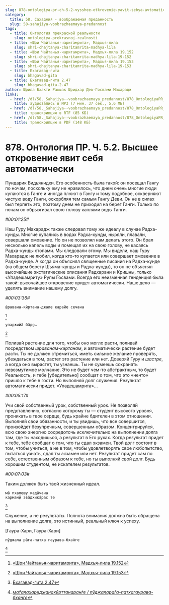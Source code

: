 ```yaml
---
slug: 878-ontologiya-pr-ch-5-2-vysshee-otkrovenie-yavit-sebya-avtomaticheski
category:
  title: 58. Сахаджия - воображаемая преданность
  slug: 58-sahajiya-voobrazhaemaya-predannost
tags:
  - title: Онтология прекрасной реальности
    slug: ontologiya-prekrasnoj-realnosti
  - title: «Шри Чайтанья-чаритамрита», Мадхья-лила
    slug: shri-chajtanya-charitamrita-madhya-lila
  - title: «Шри Чайтанья-чаритамрита», Мадхья-лила 19.152
    slug: shri-chajtanya-charitamrita-madhya-lila-19-152
  - title: «Шри Чайтанья-чаритамрита», Мадхья-лила 19.153
    slug: shri-chajtanya-charitamrita-madhya-lila-19-153
  - title: Бхагавад-гита
    slug: bhagavad-gita
  - title: Бхагавад-гита 2.47
    slug: bhagavad-gita-2-47
author: Шрила Бхакти Ракшак Шридхар Дев-Госвами Махарадж
links:
  - href: /dl/58._Sahajiya--voobrazhaemaya_predannost/878_OntologiyaPR_5.2_SridharMj_Vysshee_otkroveniye_yavit_sebya_avtomaticheski.mp3
    title: аудиозапись в MP3 (7 мин. 37 сек., 5,6 МБ)
  - href: /dl/58._Sahajiya--voobrazhaemaya_predannost/878_OntologiyaPR_5.2_SridharMj_Vysshee_otkroveniye_yavit_sebya_avtomaticheski.rtf
    title: транскрипцию в RTF (85 КБ)
  - href: /dl/58._Sahajiya--voobrazhaemaya_predannost/878_OntologiyaPR_5.2_SridharMj_Vysshee_otkroveniye_yavit_sebya_avtomaticheski.pdf
    title: транскрипцию в PDF (148 КБ)
---
```


# 878. Онтология ПР. Ч. 5.2. Высшее откровение явит себя автоматически

Пундарик Видьянидхи. Его особенность была такой: он посещал Гангу по ночам, поскольку ему не нравилось, что днем очень многие люди купаются в Ганге и иногда плюют в Гангу и тому подобное, оскверняют чистую воду Ганги, оскорбляя тем самым Гангу Деви. Он не в силах был терпеть это, поэтому днем не приходил на берег Ганги. Только по ночам он обрызгивал свою голову каплями воды Ганги.

*#00:01:25#*

Наш Гуру Махарадж также следовал тому же идеалу в случае Радха-кунды. Многие купались в водах Радха-кунды, ныряли, плавали, совершали омовение. Но он не позволял нам делать этого. Он брал несколько капель воды и помещал их на свою голову, не касаясь Радха-кунды стопами. Мы следовали этому. Мы видели, наш Гуру Махарадж не любил, когда кто-то купается или совершает омовение в Радха-кунде. А когда он объяснял священные писания на Радха-кунде (на общем берегу Шьяма-кунды и Радха-кунды), то он не объяснял высочайшие экстатические описания Радхарани и Кришны, только «Упадешамриту» Рупы Госвами. Всегда его неизменная тенденция была такой: высочайшее откровение придет автоматически. Наше дело — уделять внимание нашему долгу.

*#00:03:36#*

    ш́раван̣а-кӣртана-джале карайе сечана
[^_ftn1]

    упаджийа̄ ба̄д̣е…
[^_ftn2]

Поливай растение для того, чтобы оно могло расти, поливай посредством *шраванам-киртанам*, и автоматически растение будет расти. Ты не должен стремиться, иметь сильное желание проверять, убеждаться в том, растет это растение или нет. Доверяй Гуру и *шастре*, а когда оно вырастет, ты узнаешь. Ты не сумеешь сохранять невозмутимое молчание. Это не будет чем-то абстрактным, то будет Реальность, и тебе [убедительно] сообщат о том, что это «нечто» пришло к тебе в гости. Но выполняй долг служения. Результат автоматически придет. «Упадешамрита»…

*#00:05:17#*

Учи свой собственный урок, собственный урок. Не позволяй представлению, согласно которому ты — студент высокого уровня, проникать в твое сердце, будь крайне бдителен в этом отношении. Выполняй свои обязанности, и ты увидишь, что все совершится, произойдет безупречным, совершенным образом. Концентрируйся, всю свою энергию сосредоточь исключительно на выполнении долга там, где ты находишься, а результат в Его руках. Когда результат придет к тебе, тебе сообщат о том, что ты сдал экзамен. Твой долг состоит в том, чтобы учиться, а не в том, чтобы удовлетворять свое любопытство, пытаться узнать, сдал ты экзамен или нет. Результат придет сам по себе, естественным образом к тебе, но ты выполняй свой долг. Будь хорошим студентом, не искателем результатов.

*#00:07:03#*

Таким должен быть твой жизненный идеал.

    ма̄ пхалеш̣у када̄чана
    карман̣й эва̄дхика̄рас те
[^_ftn3]

Служение, а не результаты. Полнота внимания должна быть обращена на выполнение долга, это истинный, реальный ключ к успеху.

[Гаура-Хари, Гаура-Хари]

    пӯджала ра̄га-патха гаурава-бхан̇ге
[^_ftn4]



[^_ftn1]: [«Шри Чайтанья-чаритамрита», Мадхья-лила 19.152](../notes/shri-chajtanya-charitamrita-madhya-lila/shri-chajtanya-charitamrita-madhya-lila-19-152.md)

[^_ftn2]: [«Шри Чайтанья-чаритамрита», Мадхья-лила 19.153](../notes/shri-chajtanya-charitamrita-madhya-lila/shri-chajtanya-charitamrita-madhya-lila-19-153.md)

[^_ftn3]: [Бхагавад-гита 2.47](../notes/bhagavad-gita/bhagavad-gita-2-47.md)

[^_ftn4]: [*ма̄талахариджанакӣрттанаран̇ге / пӯджалара̄га-патхагаурава-бхан̇ге*](../notes/shloka/matalaharidzhanakjorttanarange-pudzhalaraga-pathagaurava-bhange.md)
